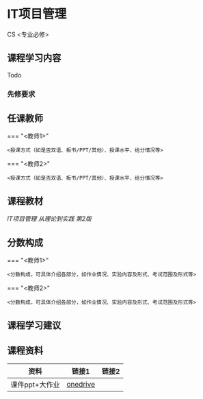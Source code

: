 # IT项目管理 
<div class="badges">
<span class="badge cs-badge">CS <专业必修></span>
</div>

## 课程学习内容

Todo

### 先修要求

## 任课教师

=== "<教师1>"

    <授课方式（如是否双语、板书/PPT/其他）、授课水平、给分情况等>

=== "<教师2>" 

    <授课方式（如是否双语、板书/PPT/其他）、授课水平、给分情况等>

## 课程教材

*IT项目管理 从理论到实践 第2版*


## 分数构成

=== "<教师1>"

    <分数构成，可具体介绍各部分，如作业情况、实验内容及形式、考试范围及形式等>

=== "<教师2>" 

    <分数构成，可具体介绍各部分，如作业情况、实验内容及形式、考试范围及形式等>

## 课程学习建议

## 课程资料

| 资料           | 链接1                                                        | 链接2 |
| -------------- | ------------------------------------------------------------ | ----- |
| 课件ppt+大作业 | [onedrive](https://1drv.ms/f/s!AtocDSkaQMHcpnwYjjSTxxcgkUup?e=RCIBHB) |       |

